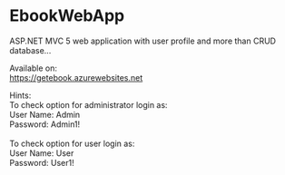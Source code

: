# EbookWebApp
ASP.NET MVC 5 web application with user profile and more than CRUD database...

Available on:<br />
https://getebook.azurewebsites.net

Hints: <br />
To check option for administrator login as:<br />
User Name:  Admin<br />
Password:   Admin1! <br />
<br />
To check option for user login as:<br />
User Name:  User<br />
Password:   User1!<br />
